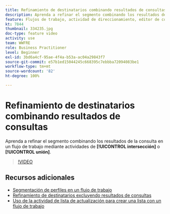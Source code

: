 ```yaml
---
title: Refinamiento de destinatarios combinando resultados de consultas
description: Aprenda a refinar el segmento combinando los resultados de la consulta en un flujo de trabajo mediante actividades de intersección o unión.
feature: Flujos de trabajo, actividad de direccionamiento, editor de consultas
kt: 7844
thumbnail: 334235.jpg
doc-type: feature video
activity: use
team: WWFRE
role: Business Practitioner
level: Beginner
exl-id: 3bd6a4cf-95ae-4f4a-b53a-ac04a29843f7
source-git-commit: e57b1ed15044245c668395c7ebbba72094083be1
workflow-type: tm+mt
source-wordcount: '82'
ht-degree: 100%

---
```


# Refinamiento de destinatarios combinando resultados de consultas

Aprenda a refinar el segmento combinando los resultados de la consulta en un flujo de trabajo mediante actividades de **[!UICONTROL intersección]** o **[!UICONTROL unión]**.

>[!VIDEO](https://video.tv.adobe.com/v/334235?quality=12)

## Recursos adicionales

* [Segmentación de perfiles en un flujo de trabajo](/help/profile-management/target-profiles-in-a-workflow.md)
* [Refinamiento de destinatarios excluyendo resultados de consultas](/help/process-management/refine-targets-by-excluding-query-results.md)
* [Uso de la actividad de lista de actualización para crear una lista con un flujo de trabajo](/help/process-management/use-the-update-list-activity.md)
